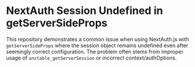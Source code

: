 # NextAuth Session Undefined in getServerSideProps

This repository demonstrates a common issue when using NextAuth.js with `getServerSideProps` where the session object remains undefined even after seemingly correct configuration.  The problem often stems from improper usage of `unstable_getServerSession` or incorrect context/authOptions.